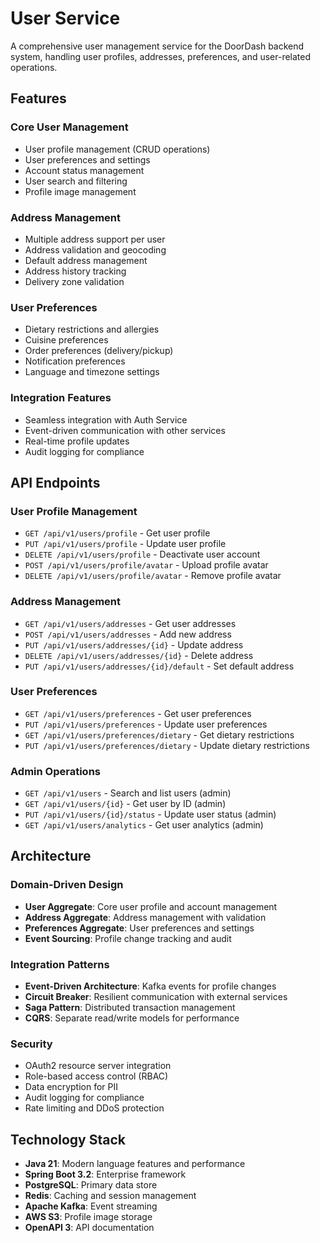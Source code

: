 # User Service

A comprehensive user management service for the DoorDash backend system, handling user profiles, addresses, preferences, and user-related operations.

## Features

### Core User Management
- User profile management (CRUD operations)
- User preferences and settings
- Account status management
- User search and filtering
- Profile image management

### Address Management
- Multiple address support per user
- Address validation and geocoding
- Default address management
- Address history tracking
- Delivery zone validation

### User Preferences
- Dietary restrictions and allergies
- Cuisine preferences
- Order preferences (delivery/pickup)
- Notification preferences
- Language and timezone settings

### Integration Features
- Seamless integration with Auth Service
- Event-driven communication with other services
- Real-time profile updates
- Audit logging for compliance

## API Endpoints

### User Profile Management
- `GET /api/v1/users/profile` - Get user profile
- `PUT /api/v1/users/profile` - Update user profile
- `DELETE /api/v1/users/profile` - Deactivate user account
- `POST /api/v1/users/profile/avatar` - Upload profile avatar
- `DELETE /api/v1/users/profile/avatar` - Remove profile avatar

### Address Management
- `GET /api/v1/users/addresses` - Get user addresses
- `POST /api/v1/users/addresses` - Add new address
- `PUT /api/v1/users/addresses/{id}` - Update address
- `DELETE /api/v1/users/addresses/{id}` - Delete address
- `PUT /api/v1/users/addresses/{id}/default` - Set default address

### User Preferences
- `GET /api/v1/users/preferences` - Get user preferences
- `PUT /api/v1/users/preferences` - Update user preferences
- `GET /api/v1/users/preferences/dietary` - Get dietary restrictions
- `PUT /api/v1/users/preferences/dietary` - Update dietary restrictions

### Admin Operations
- `GET /api/v1/users` - Search and list users (admin)
- `GET /api/v1/users/{id}` - Get user by ID (admin)
- `PUT /api/v1/users/{id}/status` - Update user status (admin)
- `GET /api/v1/users/analytics` - Get user analytics (admin)

## Architecture

### Domain-Driven Design
- **User Aggregate**: Core user profile and account management
- **Address Aggregate**: Address management with validation
- **Preferences Aggregate**: User preferences and settings
- **Event Sourcing**: Profile change tracking and audit

### Integration Patterns
- **Event-Driven Architecture**: Kafka events for profile changes
- **Circuit Breaker**: Resilient communication with external services
- **Saga Pattern**: Distributed transaction management
- **CQRS**: Separate read/write models for performance

### Security
- OAuth2 resource server integration
- Role-based access control (RBAC)
- Data encryption for PII
- Audit logging for compliance
- Rate limiting and DDoS protection

## Technology Stack

- **Java 21**: Modern language features and performance
- **Spring Boot 3.2**: Enterprise framework
- **PostgreSQL**: Primary data store
- **Redis**: Caching and session management
- **Apache Kafka**: Event streaming
- **AWS S3**: Profile image storage
- **OpenAPI 3**: API documentation
